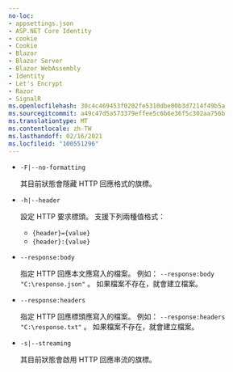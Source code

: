 ```yaml
---
no-loc:
- appsettings.json
- ASP.NET Core Identity
- cookie
- Cookie
- Blazor
- Blazor Server
- Blazor WebAssembly
- Identity
- Let's Encrypt
- Razor
- SignalR
ms.openlocfilehash: 30c4c469453f0202fe5310dbe00b3d7214f49b5a
ms.sourcegitcommit: a49c47d5a573379effee5c6b6e36f5c302aa756b
ms.translationtype: MT
ms.contentlocale: zh-TW
ms.lasthandoff: 02/16/2021
ms.locfileid: "100551296"
---
```

* `-F|--no-formatting`

  其目前狀態會隱藏 HTTP 回應格式的旗標。

* `-h|--header`

  設定 HTTP 要求標頭。 支援下列兩種值格式：

  * `{header}={value}`
  * `{header}:{value}`

* `--response:body`

  指定 HTTP 回應本文應寫入的檔案。 例如： `--response:body "C:\response.json"` 。 如果檔案不存在，就會建立檔案。

* `--response:headers`

  指定 HTTP 回應標頭應寫入的檔案。 例如： `--response:headers "C:\response.txt"` 。 如果檔案不存在，就會建立檔案。

* `-s|--streaming`

  其目前狀態會啟用 HTTP 回應串流的旗標。
